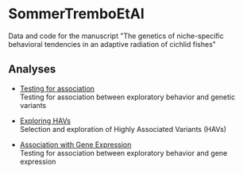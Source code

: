 # SommerTremboEtAl

Data and code for the manuscript "The genetics of niche-specific behavioral tendencies in an adaptive radiation of cichlid fishes"

## Analyses

* [Testing for association](TestingForAssociation/README.md)<br>Testing for association between exploratory behavior and genetic variants

* [Exploring HAVs](ExploringHAVs/README.md)<br>Selection and exploration of Highly Associated Variants (HAVs)

* [Association with Gene Expression](eWAS/README.md)<br>Testing for association between exploratory behavior and gene expression
